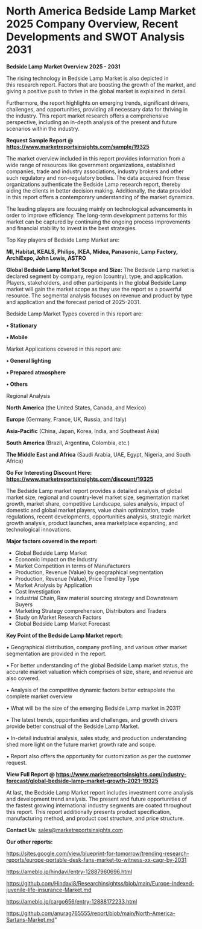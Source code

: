 # North America Bedside Lamp Market 2025 Company Overview, Recent Developments and SWOT Analysis 2031

<Strong> Bedside Lamp Market Overview 2025 - 2031</strong>

The rising technology in Bedside Lamp Market is also depicted in this research report. Factors that are boosting the growth of the market, and giving a positive push to thrive in the global market is explained in detail.

Furthermore, the report highlights on emerging trends, significant drivers, challenges, and opportunities, providing all necessary data for thriving in the industry. This report market research offers a comprehensive perspective, including an in-depth analysis of the present and future scenarios within the industry.

<strong>Request Sample Report @ <a href=https://www.marketreportsinsights.com/sample/19325>https://www.marketreportsinsights.com/sample/19325</a></strong>

The market overview included in this report provides information from a wide range of resources like government organizations, established companies, trade and industry associations, industry brokers and other such regulatory and non-regulatory bodies. The data acquired from these organizations authenticate the Bedside Lamp research report, thereby aiding the clients in better decision making. Additionally, the data provided in this report offers a contemporary understanding of the market dynamics.

The leading players are focusing mainly on technological advancements in order to improve efficiency. The long-term development patterns for this market can be captured by continuing the ongoing process improvements and financial stability to invest in the best strategies.

Top Key players of Bedside Lamp Market are:

<strong>MI, Habitat, KEALS, Philips, IKEA, Midea, Panasonic, Lamp Factory, ArchiExpo, John Lewis, ASTRO</strong>

<strong><b>Global Bedside Lamp Market Scope and Size:</b></strong>
The Bedside Lamp market is declared segment by company, region (country), type, and application. Players, stakeholders, and other participants in the global Bedside Lamp market will gain the market scope as they use the report as a powerful resource. The segmental analysis focuses on revenue and product by type and application and the forecast period of 2025-2031.

Bedside Lamp Market Types covered in this report are:

<strong>• Stationary

• Mobile</strong>

Market Applications covered in this report are:

<strong>• General lighting

• Prepared atmosphere

• Others</strong> 

Regional Analysis

<strong>North America</strong> (the United States, Canada, and Mexico)

<strong>Europe</strong> (Germany, France, UK, Russia, and Italy)

<strong>Asia-Pacific</strong> (China, Japan, Korea, India, and Southeast Asia)

<strong>South America</strong> (Brazil, Argentina, Colombia, etc.)

<strong>The Middle East and Africa</strong> (Saudi Arabia, UAE, Egypt, Nigeria, and South Africa)

<strong>Go For Interesting Discount Here: <a href=https://www.marketreportsinsights.com/discount/19325>https://www.marketreportsinsights.com/discount/19325</a></strong>

The Bedside Lamp market report provides a detailed analysis of global market size, regional and country-level market size, segmentation market growth, market share, competitive Landscape, sales analysis, impact of domestic and global market players, value chain optimization, trade regulations, recent developments, opportunities analysis, strategic market growth analysis, product launches, area marketplace expanding, and technological innovations.

<strong><b>Major factors covered in the report:</b></strong>
<ul>
  <li>Global Bedside Lamp Market </li>
  <li>Economic Impact on the Industry</li>
  <li>Market Competition in terms of Manufacturers</li>
  <li>Production, Revenue (Value) by geographical segmentation</li>
  <li>Production, Revenue (Value), Price Trend by Type</li>
  <li>Market Analysis by Application</li>
  <li>Cost Investigation</li>
  <li>Industrial Chain, Raw material sourcing strategy and Downstream Buyers</li>
  <li>Marketing Strategy comprehension, Distributors and Traders</li>
  <li>Study on Market Research Factors</li>
  <li>Global Bedside Lamp Market Forecast</li>
</ul>

<strong><b>Key Point of the Bedside Lamp Market report:</b></strong>

• Geographical distribution, company profiling, and various other market segmentation are provided in the report.

• For better understanding of the global Bedside Lamp market status, the accurate market valuation which comprises of size, share, and revenue are also covered.

• Analysis of the competitive dynamic factors better extrapolate the complete market overview

• What will be the size of the emerging Bedside Lamp market in 2031?

• The latest trends, opportunities and challenges, and growth drivers provide better construal of the Bedside Lamp Market.

• In-detail industrial analysis, sales study, and production understanding shed more light on the future market growth rate and scope.

• Report also offers the opportunity for customization as per the customer request.

<strong><b>View Full Report @ <a href=https://www.marketreportsinsights.com/industry-forecast/global-bedside-lamp-market-growth-2021-19325>https://www.marketreportsinsights.com/industry-forecast/global-bedside-lamp-market-growth-2021-19325</a></b></strong>


At last, the Bedside Lamp Market report includes investment come analysis and development trend analysis. The present and future opportunities of the fastest growing international industry segments are coated throughout this report. This report additionally presents product specification, manufacturing method, and product cost structure, and price structure.

<strong>Contact Us:</strong>
sales@marketreportsinsights.com

<strong>Our other reports:</strong>

<a href=https://sites.google.com/view/blueprint-for-tomorrow/trending-research-reports/europe-portable-desk-fans-market-to-witness-xx-cagr-by-2031>https://sites.google.com/view/blueprint-for-tomorrow/trending-research-reports/europe-portable-desk-fans-market-to-witness-xx-cagr-by-2031</a>

<a href=https://ameblo.jp/hindavi/entry-12887960696.html>https://ameblo.jp/hindavi/entry-12887960696.html</a>

<a href=https://github.com/Hindavi8/Researchinsightss/blob/main/Europe-Indexed-juvenile-life-insurance-Market.md>https://github.com/Hindavi8/Researchinsightss/blob/main/Europe-Indexed-juvenile-life-insurance-Market.md</a>

<a href=https://ameblo.jp/cargo656/entry-12888172233.html>https://ameblo.jp/cargo656/entry-12888172233.html</a>

<a href=https://github.com/anurag765555/report/blob/main/North-America-Sartans-Market.md>https://github.com/anurag765555/report/blob/main/North-America-Sartans-Market.md</a>"
